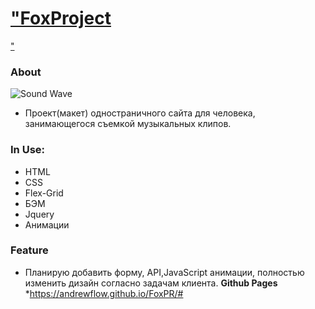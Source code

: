 # <a href="https://andrewflow.github.io/FoxPR/">"FoxProject 
"</a>

### About

![Sound Wave](https://user-images.githubusercontent.com/95470563/188994372-3632182d-6bf8-42b5-9bd2-4c52b7a2523a.svg)

* Проект(макет) одностраничного сайта для человека, занимающегося съемкой музыкальных клипов.

### In Use: 
* HTML
* CSS
* Flex-Grid
* БЭМ
* Jquery
* Анимации
 
 
 ### Feature
 * Планирую добавить форму, API,JavaScript анимации, полностью изменить дизайн согласно задачам клиента.
**Github Pages**
*https://andrewflow.github.io/FoxPR/#


